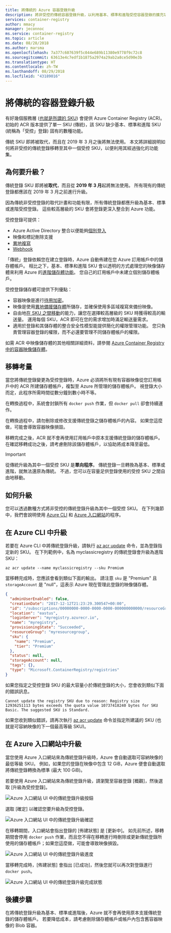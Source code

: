 ```yaml
---
title: 將傳統的 Azure 容器登錄升級
description: 將非受控的傳統容器登錄升級，以利用基本、標準和進階受控容器登錄的擴充功能集。
services: container-registry
author: mmacy
manager: jeconnoc
ms.service: container-registry
ms.topic: article
ms.date: 08/28/2018
ms.author: marsma
ms.openlocfilehash: 7a377c607639f5c044e689b11380e9778f9c72c8
ms.sourcegitcommit: 63613e4c7edf1b1875a2974a29ab2a8ce5d90e3b
ms.translationtype: HT
ms.contentlocale: zh-TW
ms.lasthandoff: 08/29/2018
ms.locfileid: "43189016"
---
```

# <a name="upgrade-a-classic-container-registry"></a>將傳統的容器登錄升級

有好幾個服務層 ([也就是所謂的 SKU](container-registry-skus.md)) 會提供 Azure Container Registry (ACR)。 初始的 ACR 版本提供了單一 SKU (傳統)，該 SKU 缺少基本、標準和進階 SKU (統稱為「受控」登錄) 固有的數種功能。

傳統 SKU 即將被取代，而且在 2019 年 3 月之後將無法使用。 本文將詳細說明如何將非受控的傳統登錄移轉至其中一個受控 SKU，以便利用其經過強化的功能集。

## <a name="why-upgrade"></a>為何要升級？

傳統登錄 SKU 即將被**取代**，而且從 **2019 年 3 月**起將無法使用。 所有現有的傳統登錄都應該在 2019 年 3 月之前進行升級。

因為傳統非受控登錄的取代計畫和功能有限，所有傳統登錄都應升級為基本、標準或進階受控登錄。 這些較高層級的 SKU 會將登錄更深入整合到 Azure 功能。

受控登錄可提供：

* Azure Active Directory 整合以便能夠[個別登入](container-registry-authentication.md#individual-login-with-azure-ad)
* 映像和標記刪除支援
* [異地複寫](container-registry-geo-replication.md)
* [Webhook](container-registry-webhook.md)

「傳統」登錄依賴您在建立登錄時，Azure 自動佈建在您 Azure 訂用帳戶中的儲存體帳戶。 相比之下，基本、標準和進階 SKU 會以透明的方式處理您的映像儲存體來利用 Azure 的[進階儲存體功能](container-registry-storage.md)。 您自己的訂用帳戶中未建立個別儲存體帳戶。

受控登錄儲存體可提供下列優點：

* 容器映像是進行[待用加密](container-registry-storage.md#encryption-at-rest)。
* 映像是使用[異地備援儲存體](container-registry-storage.md#geo-redundant-storage)所儲存，並確保使用多區域複寫來備份映像。
* 自由地[在 SKU 之間移動](container-registry-skus.md#changing-skus)的能力，讓您在選擇較高層級的 SKU 時獲得較高的輸送量。 運用每個 SKU，ACR 即可在您的需求增加時滿足輸送量需求。
* 適用於登錄和其儲存體的整合安全性模型能提供簡化的權限管理功能。 您只負責管理容器登錄的權限，而不必還要管理不同儲存體帳戶的權限。

如需 ACR 中映像儲存體的其他相關詳細資料，請參閱 [Azure Container Registry 中的容器映像儲存體](container-registry-storage.md)。

## <a name="migration-considerations"></a>移轉考量

當您將傳統登錄變更為受控登錄時，Azure 必須將所有現有容器映像從您訂用帳戶中的 ACR 所建儲存體帳戶，複製至 Azure 所管理的儲存體帳戶。 視登錄大小而定，此程序所需時間從數分鐘到數小時不等。

在轉換過程中，系統會封鎖所有 `docker push` 作業，但 `docker pull` 卻會持續運作。

在轉換過程中，請勿刪除或修改支援傳統登錄之儲存體帳戶的內容。 如果您這麼做，可能會導致容器映像損毀。

移轉完成之後，ACR 就不會再使用訂用帳戶中原本支援傳統登錄的儲存體帳戶。 在確認移轉成功之後，請考慮刪除該儲存體帳戶，以協助將成本降至最低。

>[!IMPORTANT]
> 從傳統升級為其中一個受控 SKU 是**單向程序**。 傳統登錄一旦轉換為基本、標準或進階，就無法還原為傳統。 不過，您可以在容量足供登錄使用的受控 SKU 之間自由地移動。

## <a name="how-to-upgrade"></a>如何升級

您可以透過數種方式將非受控的傳統登錄升級為其中一個受控 SKU。 在下列幾節中，我們會說明使用 [Azure CLI][azure-cli] 和 [Azure 入口網站][azure-portal]的程序。

## <a name="upgrade-in-azure-cli"></a>在 Azure CLI 中升級

若要在 Azure CLI 中將傳統登錄升級，請執行 [az acr update][az-acr-update] 命令，並為登錄指定新的 SKU。 在下列範例中，名為 myclassicregistry 的傳統登錄會升級為進階 SKU：

```azurecli-interactive
az acr update --name myclassicregistry --sku Premium
```

當移轉完成時，您應該會看到類似下面的輸出。 請注意 `sku` 是 "Premium" 且 `storageAccount` 是 "null"，這表示 Azure 現在管理此登錄的映像儲存體。

```JSON
{
  "adminUserEnabled": false,
  "creationDate": "2017-12-12T21:23:29.300547+00:00",
  "id": "/subscriptions/00000000-0000-0000-0000-000000000000/resourceGroups/myresourcegroup/providers/Microsoft.ContainerRegistry/registries/myregistry",
  "location": "eastus",
  "loginServer": "myregistry.azurecr.io",
  "name": "myregistry",
  "provisioningState": "Succeeded",
  "resourceGroup": "myresourcegroup",
  "sku": {
    "name": "Premium",
    "tier": "Premium"
  },
  "status": null,
  "storageAccount": null,
  "tags": {},
  "type": "Microsoft.ContainerRegistry/registries"
}
```

如果您指定之受控登錄 SKU 的最大容量小於傳統登錄的大小，您會收到類似下面的錯誤訊息。

`Cannot update the registry SKU due to reason: Registry size 12936251113 bytes exceeds the quota value 10737418240 bytes for SKU Basic. The suggested SKU is Standard.`

如果您收到類似錯誤，請再次執行 [az acr update][az-acr-update] 命令並指定所建議的 SKU (也就是可容納映像的下一個最高等級 SKU)。

## <a name="upgrade-in-azure-portal"></a>在 Azure 入口網站中升級

當您使用 Azure 入口網站來為傳統登錄升級時，Azure 會自動選取可容納映像的最低等級 SKU。 例如，如果您的登錄在映像中包含 12 GiB，Azure 便會自動選取將傳統登錄轉換為標準 (最大 100 GiB)。

若要使用 Azure 入口網站來為傳統登錄升級，請瀏覽至容器登錄 [概觀]，然後選取 [升級為受控登錄]。

![Azure 入口網站 UI 中的傳統登錄升級按鈕][update-classic-01-upgrade]

選取 [確定] 以確認您要升級為受控登錄。

![Azure 入口網站 UI 中的傳統登錄升級確認][update-classic-02-confirm]

在移轉期間，入口網站會指出登錄的 [佈建狀態] 是 [更新中]。 如先前所述，移轉期間會停用 `docker push` 作業，而且您不得在移轉進行時刪除或更新傳統登錄所使用的儲存體帳戶；如果您這麼做，可能會導致映像損毀。

![Azure 入口網站 UI 中的傳統登錄升級進度][update-classic-03-updating]

當移轉完成時，[佈建狀態] 會指出 [已成功]，然後您就可以再次對登錄進行 `docker push`。

![Azure 入口網站 UI 中的傳統登錄升級完成狀態][update-classic-04-updated]

## <a name="next-steps"></a>後續步驟

在將傳統登錄升級為基本、標準或進階後，Azure 就不會再使用原本支援傳統登錄的儲存體帳戶。 若要降低成本，請考慮刪除儲存體帳戶或帳戶內包含舊容器映像的 Blob 容器。

<!-- IMAGES -->
[update-classic-01-upgrade]: ./media/container-registry-upgrade\update-classic-01-upgrade.png
[update-classic-02-confirm]: ./media/container-registry-upgrade\update-classic-02-confirm.png
[update-classic-03-updating]: ./media/container-registry-upgrade\update-classic-03-updating.png
[update-classic-04-updated]: ./media/container-registry-upgrade\update-classic-04-updated.png

<!-- LINKS - internal -->
[az-acr-update]: /cli/azure/acr#az-acr-update
[azure-cli]: /cli/azure/install-azure-cli
[azure-portal]: https://portal.azure.com